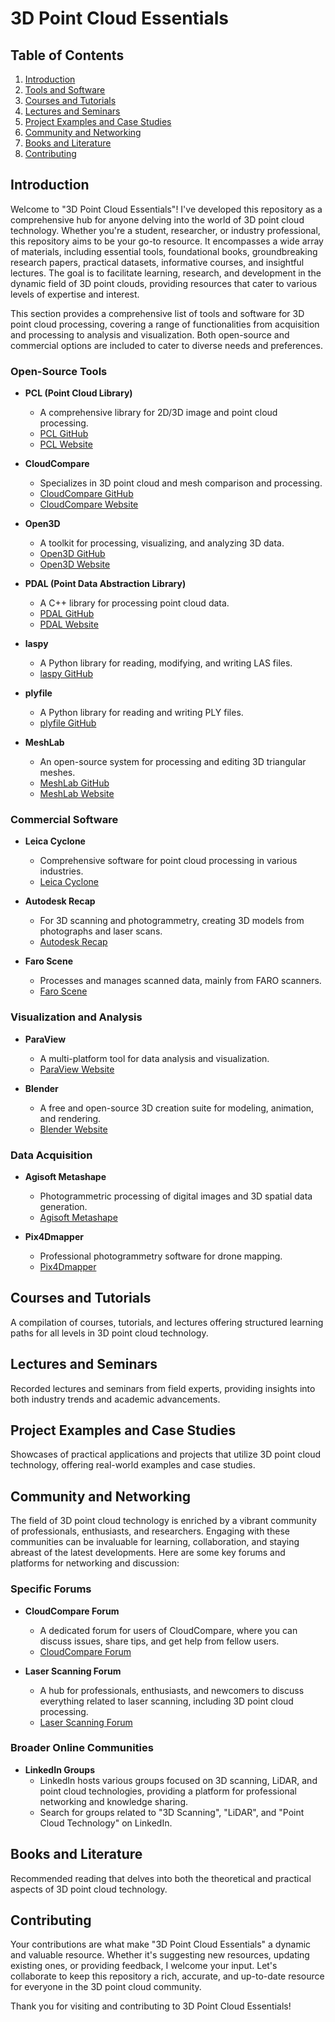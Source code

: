 # 3D Point Cloud Essentials

## Table of Contents
1. [Introduction](#introduction)
2. [Tools and Software](#tools-and-software)
3. [Courses and Tutorials](#courses-and-tutorials)
4. [Lectures and Seminars](#lectures-and-seminars)
5. [Project Examples and Case Studies](#project-examples-and-case-studies)
6. [Community and Networking](#community-and-networking)
7. [Books and Literature](#books-and-literature)
8. [Contributing](#contributing)

## Introduction

Welcome to "3D Point Cloud Essentials"! I've developed this repository as a comprehensive hub for anyone delving into the world of 3D point cloud technology. Whether you're a student, researcher, or industry professional, this repository aims to be your go-to resource. It encompasses a wide array of materials, including essential tools, foundational books, groundbreaking research papers, practical datasets, informative courses, and insightful lectures. The goal is to facilitate learning, research, and development in the dynamic field of 3D point clouds, providing resources that cater to various levels of expertise and interest.

This section provides a comprehensive list of tools and software for 3D point cloud processing, covering a range of functionalities from acquisition and processing to analysis and visualization. Both open-source and commercial options are included to cater to diverse needs and preferences.

### Open-Source Tools

- **PCL (Point Cloud Library)**
  - A comprehensive library for 2D/3D image and point cloud processing.
  - [PCL GitHub](https://github.com/PointCloudLibrary/pcl)
  - [PCL Website](http://pointclouds.org/)

- **CloudCompare**
  - Specializes in 3D point cloud and mesh comparison and processing.
  - [CloudCompare GitHub](https://github.com/CloudCompare/CloudCompare)
  - [CloudCompare Website](http://www.cloudcompare.org/)

- **Open3D**
  - A toolkit for processing, visualizing, and analyzing 3D data.
  - [Open3D GitHub](https://github.com/intel-isl/Open3D)
  - [Open3D Website](http://www.open3d.org/)

- **PDAL (Point Data Abstraction Library)**
  - A C++ library for processing point cloud data.
  - [PDAL GitHub](https://github.com/PDAL/PDAL)
  - [PDAL Website](https://pdal.io/)

- **laspy**
  - A Python library for reading, modifying, and writing LAS files.
  - [laspy GitHub](https://github.com/laspy/laspy)

- **plyfile**
  - A Python library for reading and writing PLY files.
  - [plyfile GitHub](https://github.com/dranjan/python-plyfile)

- **MeshLab**
  - An open-source system for processing and editing 3D triangular meshes.
  - [MeshLab GitHub](https://github.com/cnr-isti-vclab/meshlab)
  - [MeshLab Website](http://www.meshlab.net/)

### Commercial Software

- **Leica Cyclone**
  - Comprehensive software for point cloud processing in various industries.
  - [Leica Cyclone](https://leica-geosystems.com/products/laser-scanners/software/leica-cyclone)

- **Autodesk Recap**
  - For 3D scanning and photogrammetry, creating 3D models from photographs and laser scans.
  - [Autodesk Recap](https://www.autodesk.com/products/recap/overview)

- **Faro Scene**
  - Processes and manages scanned data, mainly from FARO scanners.
  - [Faro Scene](https://www.faro.com/en/Products/3D-Surveying/FARO-SCENE)

### Visualization and Analysis

- **ParaView**
  - A multi-platform tool for data analysis and visualization.
  - [ParaView Website](https://www.paraview.org/)

- **Blender**
  - A free and open-source 3D creation suite for modeling, animation, and rendering.
  - [Blender Website](https://www.blender.org/)

### Data Acquisition

- **Agisoft Metashape**
  - Photogrammetric processing of digital images and 3D spatial data generation.
  - [Agisoft Metashape](https://www.agisoft.com/)

- **Pix4Dmapper**
  - Professional photogrammetry software for drone mapping.
  - [Pix4Dmapper](https://www.pix4d.com/product/pix4dmapper-photogrammetry-software)



## Courses and Tutorials
A compilation of courses, tutorials, and lectures offering structured learning paths for all levels in 3D point cloud technology.

## Lectures and Seminars
Recorded lectures and seminars from field experts, providing insights into both industry trends and academic advancements.

## Project Examples and Case Studies
Showcases of practical applications and projects that utilize 3D point cloud technology, offering real-world examples and case studies.




## Community and Networking

The field of 3D point cloud technology is enriched by a vibrant community of professionals, enthusiasts, and researchers. Engaging with these communities can be invaluable for learning, collaboration, and staying abreast of the latest developments. Here are some key forums and platforms for networking and discussion:

### Specific Forums

- **CloudCompare Forum**
  - A dedicated forum for users of CloudCompare, where you can discuss issues, share tips, and get help from fellow users.
  - [CloudCompare Forum](http://www.cloudcompare.org/forum/)

- **Laser Scanning Forum**
  - A hub for professionals, enthusiasts, and newcomers to discuss everything related to laser scanning, including 3D point cloud processing.
  - [Laser Scanning Forum](https://www.laserscanningforum.com/forum/)

### Broader Online Communities

- **LinkedIn Groups**
  - LinkedIn hosts various groups focused on 3D scanning, LiDAR, and point cloud technologies, providing a platform for professional networking and knowledge sharing.
  - Search for groups related to "3D Scanning", "LiDAR", and "Point Cloud Technology" on LinkedIn.




## Books and Literature
Recommended reading that delves into both the theoretical and practical aspects of 3D point cloud technology.

## Contributing

Your contributions are what make "3D Point Cloud Essentials" a dynamic and valuable resource. Whether it's suggesting new resources, updating existing ones, or providing feedback, I welcome your input. Let's collaborate to keep this repository a rich, accurate, and up-to-date resource for everyone in the 3D point cloud community.

Thank you for visiting and contributing to 3D Point Cloud Essentials!


